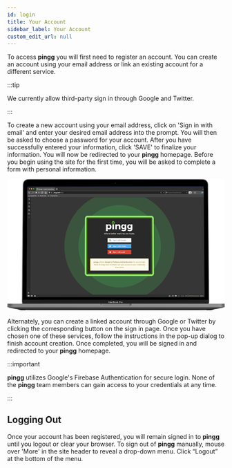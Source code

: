 ```yaml
---
id: login
title: Your Account
sidebar_label: Your Account
custom_edit_url: null
---
```

To access **pingg** you will first need to register an account. You can create an account using your email address or link an existing account for a different service.

:::tip

We currently allow third-party sign in through Google and Twitter.

:::


To create a new account using your email address, click on 'Sign in with email' and enter your desired email address into the prompt. You will then be asked to choose a password for your account. After you have successfully entered your information, click 'SAVE' to finalize your information. You will now be redirected to your **pingg** homepage. Before you begin using the site for the first time, you will be asked to complete a form with personal information.


![login page](../static/img/8.png)


Alternately, you can create a linked account through Google or Twitter by clicking the corresponding button on the sign in page. Once you have chosen one of these services, follow the instructions in the pop-up dialog to finish account creation. Once completed, you will be signed in and redirected to your **pingg** homepage.

:::important

**pingg** utilizes Google's Firebase Authentication for secure login. None of the **pingg** team members can gain access to your credentials at any time.

:::

## Logging Out
Once your account has been registered, you will remain signed in to **pingg** until you logout or clear your browser. To sign out of **pingg** manually, mouse over 'More' in the site header to reveal a drop-down menu. Click “Logout” at the bottom of the menu.
